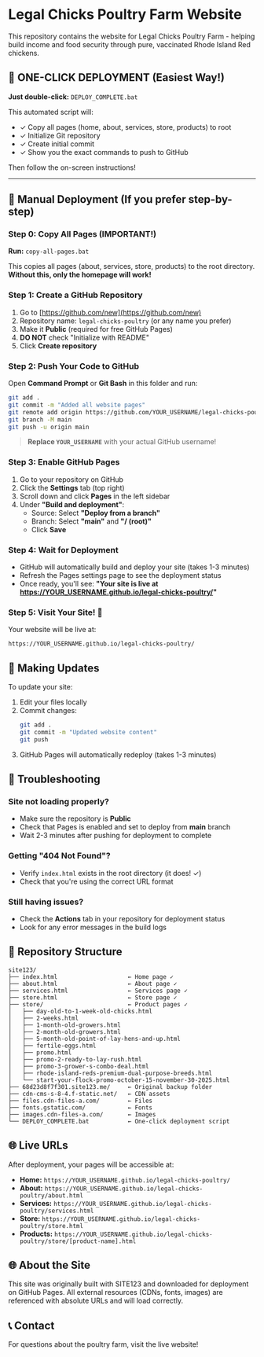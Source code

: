 # Legal Chicks Poultry Farm Website

This repository contains the website for Legal Chicks Poultry Farm - helping build income and food security through pure, vaccinated Rhode Island Red chickens.

## 🚀 ONE-CLICK DEPLOYMENT (Easiest Way!)

**Just double-click:** `DEPLOY_COMPLETE.bat`

This automated script will:
- ✓ Copy all pages (home, about, services, store, products) to root
- ✓ Initialize Git repository
- ✓ Create initial commit
- ✓ Show you the exact commands to push to GitHub

Then follow the on-screen instructions!

---

## 📝 Manual Deployment (If you prefer step-by-step)

### Step 0: Copy All Pages (IMPORTANT!)

**Run:** `copy-all-pages.bat` 

This copies all pages (about, services, store, products) to the root directory. **Without this, only the homepage will work!**

### Step 1: Create a GitHub Repository

1. Go to [https://github.com/new](https://github.com/new)
2. Repository name: `legal-chicks-poultry` (or any name you prefer)
3. Make it **Public** (required for free GitHub Pages)
4. **DO NOT** check "Initialize with README" 
5. Click **Create repository**

### Step 2: Push Your Code to GitHub

Open **Command Prompt** or **Git Bash** in this folder and run:

```bash
git add .
git commit -m "Added all website pages"
git remote add origin https://github.com/YOUR_USERNAME/legal-chicks-poultry.git
git branch -M main
git push -u origin main
```

> **Replace `YOUR_USERNAME`** with your actual GitHub username!

### Step 3: Enable GitHub Pages

1. Go to your repository on GitHub
2. Click the **Settings** tab (top right)
3. Scroll down and click **Pages** in the left sidebar
4. Under **"Build and deployment"**:
   - Source: Select **"Deploy from a branch"**
   - Branch: Select **"main"** and **"/ (root)"**
   - Click **Save**

### Step 4: Wait for Deployment

- GitHub will automatically build and deploy your site (takes 1-3 minutes)
- Refresh the Pages settings page to see the deployment status
- Once ready, you'll see: **"Your site is live at https://YOUR_USERNAME.github.io/legal-chicks-poultry/"**

### Step 5: Visit Your Site! 🎉

Your website will be live at:
```
https://YOUR_USERNAME.github.io/legal-chicks-poultry/
```

## 📝 Making Updates

To update your site:

1. Edit your files locally
2. Commit changes:
   ```bash
   git add .
   git commit -m "Updated website content"
   git push
   ```
3. GitHub Pages will automatically redeploy (takes 1-3 minutes)

## 🔧 Troubleshooting

### Site not loading properly?
- Make sure the repository is **Public**
- Check that Pages is enabled and set to deploy from **main** branch
- Wait 2-3 minutes after pushing for deployment to complete

### Getting "404 Not Found"?
- Verify `index.html` exists in the root directory (it does! ✓)
- Check that you're using the correct URL format

### Still having issues?
- Check the **Actions** tab in your repository for deployment status
- Look for any error messages in the build logs

## 📁 Repository Structure

```
site123/
├── index.html                    ← Home page ✓
├── about.html                    ← About page ✓
├── services.html                 ← Services page ✓
├── store.html                    ← Store page ✓
├── store/                        ← Product pages ✓
│   ├── day-old-to-1-week-old-chicks.html
│   ├── 2-weeks.html
│   ├── 1-month-old-growers.html
│   ├── 2-month-old-growers.html
│   ├── 5-month-old-point-of-lay-hens-and-up.html
│   ├── fertile-eggs.html
│   ├── promo.html
│   ├── promo-2-ready-to-lay-rush.html
│   ├── promo-3-grower-s-combo-deal.html
│   ├── rhode-island-reds-premium-dual-purpose-breeds.html
│   └── start-your-flock-promo-october-15-november-30-2025.html
├── 68d23d8f7f301.site123.me/     ← Original backup folder
├── cdn-cms-s-8-4.f-static.net/   ← CDN assets
├── files.cdn-files-a.com/        ← Files
├── fonts.gstatic.com/            ← Fonts
├── images.cdn-files-a.com/       ← Images
└── DEPLOY_COMPLETE.bat           ← One-click deployment script
```

## 🌐 Live URLs

After deployment, your pages will be accessible at:

- **Home:** `https://YOUR_USERNAME.github.io/legal-chicks-poultry/`
- **About:** `https://YOUR_USERNAME.github.io/legal-chicks-poultry/about.html`
- **Services:** `https://YOUR_USERNAME.github.io/legal-chicks-poultry/services.html`
- **Store:** `https://YOUR_USERNAME.github.io/legal-chicks-poultry/store.html`
- **Products:** `https://YOUR_USERNAME.github.io/legal-chicks-poultry/store/[product-name].html`

## 🌐 About the Site

This site was originally built with SITE123 and downloaded for deployment on GitHub Pages. All external resources (CDNs, fonts, images) are referenced with absolute URLs and will load correctly.

## 📞 Contact

For questions about the poultry farm, visit the live website!
